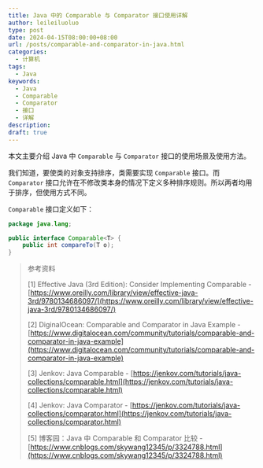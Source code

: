 ```yaml
---
title: Java 中的 Comparable 与 Comparator 接口使用详解
author: leileiluoluo
type: post
date: 2024-04-15T08:00:00+08:00
url: /posts/comparable-and-comparator-in-java.html
categories:
  - 计算机
tags:
  - Java
keywords:
  - Java
  - Comparable
  - Comparator
  - 接口
  - 详解
description:
draft: true
---
```


本文主要介绍 Java 中 `Comparable` 与 `Comparator` 接口的使用场景及使用方法。

我们知道，要使类的对象支持排序，类需要实现 `Comparable` 接口。而 `Comparator` 接口允许在不修改类本身的情况下定义多种排序规则。所以两者均用于排序，但使用方式不同。

`Comparable` 接口定义如下：

```java
package java.lang;

public interface Comparable<T> {
    public int compareTo(T o);
}
```

> 参考资料
>
> [1] Effective Java (3rd Edition): Consider Implementing Comparable - [https://www.oreilly.com/library/view/effective-java-3rd/9780134686097/](https://www.oreilly.com/library/view/effective-java-3rd/9780134686097/)
>
> [2] DiginalOcean: Comparable and Comparator in Java Example - [https://www.digitalocean.com/community/tutorials/comparable-and-comparator-in-java-example](https://www.digitalocean.com/community/tutorials/comparable-and-comparator-in-java-example)
>
> [3] Jenkov: Java Comparable - [https://jenkov.com/tutorials/java-collections/comparable.html](https://jenkov.com/tutorials/java-collections/comparable.html)
>
> [4] Jenkov: Java Comparator - [https://jenkov.com/tutorials/java-collections/comparator.html](https://jenkov.com/tutorials/java-collections/comparator.html)
>
> [5] 博客园：Java 中 Comparable 和 Comparator 比较 - [https://www.cnblogs.com/skywang12345/p/3324788.html](https://www.cnblogs.com/skywang12345/p/3324788.html)
